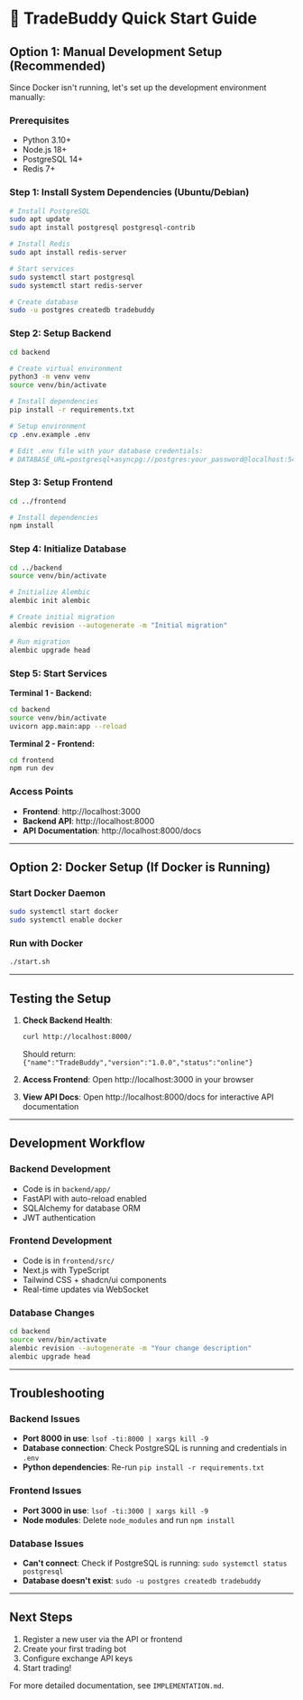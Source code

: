 # 🚀 TradeBuddy Quick Start Guide

## Option 1: Manual Development Setup (Recommended)

Since Docker isn't running, let's set up the development environment manually:

### Prerequisites
- Python 3.10+
- Node.js 18+
- PostgreSQL 14+
- Redis 7+

### Step 1: Install System Dependencies (Ubuntu/Debian)

```bash
# Install PostgreSQL
sudo apt update
sudo apt install postgresql postgresql-contrib

# Install Redis
sudo apt install redis-server

# Start services
sudo systemctl start postgresql
sudo systemctl start redis-server

# Create database
sudo -u postgres createdb tradebuddy
```

### Step 2: Setup Backend

```bash
cd backend

# Create virtual environment
python3 -m venv venv
source venv/bin/activate

# Install dependencies
pip install -r requirements.txt

# Setup environment
cp .env.example .env

# Edit .env file with your database credentials:
# DATABASE_URL=postgresql+asyncpg://postgres:your_password@localhost:5432/tradebuddy
```

### Step 3: Setup Frontend

```bash
cd ../frontend

# Install dependencies
npm install
```

### Step 4: Initialize Database

```bash
cd ../backend
source venv/bin/activate

# Initialize Alembic
alembic init alembic

# Create initial migration
alembic revision --autogenerate -m "Initial migration"

# Run migration
alembic upgrade head
```

### Step 5: Start Services

**Terminal 1 - Backend:**
```bash
cd backend
source venv/bin/activate
uvicorn app.main:app --reload
```

**Terminal 2 - Frontend:**
```bash
cd frontend
npm run dev
```

### Access Points
- **Frontend**: http://localhost:3000
- **Backend API**: http://localhost:8000
- **API Documentation**: http://localhost:8000/docs

---

## Option 2: Docker Setup (If Docker is Running)

### Start Docker Daemon
```bash
sudo systemctl start docker
sudo systemctl enable docker
```

### Run with Docker
```bash
./start.sh
```

---

## Testing the Setup

1. **Check Backend Health**:
   ```bash
   curl http://localhost:8000/
   ```
   Should return: `{"name":"TradeBuddy","version":"1.0.0","status":"online"}`

2. **Access Frontend**: 
   Open http://localhost:3000 in your browser

3. **View API Docs**: 
   Open http://localhost:8000/docs for interactive API documentation

---

## Development Workflow

### Backend Development
- Code is in `backend/app/`
- FastAPI with auto-reload enabled
- SQLAlchemy for database ORM
- JWT authentication

### Frontend Development  
- Code is in `frontend/src/`
- Next.js with TypeScript
- Tailwind CSS + shadcn/ui components
- Real-time updates via WebSocket

### Database Changes
```bash
cd backend
source venv/bin/activate
alembic revision --autogenerate -m "Your change description"
alembic upgrade head
```

---

## Troubleshooting

### Backend Issues
- **Port 8000 in use**: `lsof -ti:8000 | xargs kill -9`
- **Database connection**: Check PostgreSQL is running and credentials in `.env`
- **Python dependencies**: Re-run `pip install -r requirements.txt`

### Frontend Issues  
- **Port 3000 in use**: `lsof -ti:3000 | xargs kill -9`
- **Node modules**: Delete `node_modules` and run `npm install`

### Database Issues
- **Can't connect**: Check if PostgreSQL is running: `sudo systemctl status postgresql`
- **Database doesn't exist**: `sudo -u postgres createdb tradebuddy`

---

## Next Steps

1. Register a new user via the API or frontend
2. Create your first trading bot
3. Configure exchange API keys
4. Start trading!

For more detailed documentation, see `IMPLEMENTATION.md`.